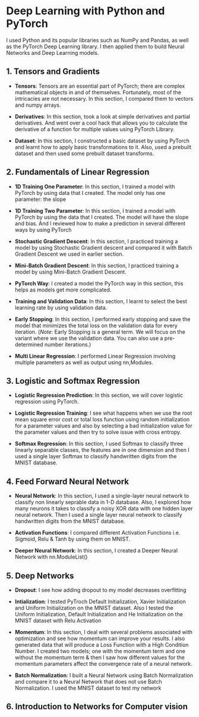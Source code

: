 # Deep Learning with Python and PyTorch
I used Python and its popular libraries such as NumPy and Pandas, as well as the PyTorch Deep Learning library. I then applied them to build Neural Networks and Deep Learning models.

## 1. Tensors and Gradients
- **Tensors**: Tensors are an essential part of PyTorch; there are complex mathematical objects in and of themselves. Fortunately, most of the intricacies are not necessary. In this section, I compared them to vectors and numpy arrays.

- **Derivatives**: In this section, took a look at simple derivatives and partial derivatives. And went over a cool hack that allows you to calculate the derivative of a function for multiple values using PyTorch Library.

- **Dataset**: In this section, I constructed a basic dataset by using PyTorch and learnt how to apply basic transformations to it. Also, used a prebuilt dataset and then used some prebuilt dataset transforms.

## 2. Fundamentals of Linear Regression
- **1D Training One Parameter**: In this section, I trained a model with PyTorch by using data that I created. The model only has one parameter: the slope

- **1D Training Two Parameter**: In this section, I trained a model with PyTorch by using the data that I created. The model will have the slope and bias. And l reviewed how to make a prediction in several different ways by using PyTorch

- **Stochastic Gradient Descent**: In this section, I practiced training a model by using Stochastic Gradient descent and compared it with Batch Gradient Descent we used in earlier section.

- **Mini-Batch Gradient Descent**: In this section, l practiced training a model by using Mini-Batch Gradient Descent.

- **PyTorch Way**: I created a model the PyTorch way in this section, this helps as models get more complicated.

- **Training and Validation Data**: In this section, I learnt to select the best learning rate by using validation data.

- **Early Stopping**: In this section, I performed early stopping and save the model that minimizes the total loss on the validation data for every iteration. (*Note*: Early Stopping is a general term. We will focus on the variant where we use the validation data. You can also use a pre-determined number iterations.)

- **Multi Linear Regression**: I performed Linear Regression involving multiple parameters as well as output using nn,Modules.

## 3. Logistic and Softmax Regression
- **Logistic Regression Prediction**: In this section, we will cover logistic regression using PyTorch.

- **Logistic Regression Training**: I see what happens when we use the root mean square error cost or total loss function using random initialization for a parameter values and also by selecting a bad initialization value for the parameter values and then try to solve issue with cross entropy.

- **Softmax Regression**: In this section, I used Softmax to classify three linearly separable classes, the features are in one dimension and then I used a single layer Softmax to classify handwritten digits from the MNIST database.

## 4. Feed Forward Neural Network
- **Neural Network**: In this section, I used a single-layer neural network to classify non linearly seprable data in 1-D database. Also, I explored how many neurons it takes to classify a noisy XOR data with one hidden layer neural network. Then I used a single layer neural network to classify handwritten digits from the MNIST database.

- **Activation Functions**: I compared different Activation Functions i.e. Sigmoid, Relu & Tanh by using them on MNIST.

- **Deeper Neural Network**: In this section, I created a Deeper Neural Network with nn.ModuleList()

## 5. Deep Networks
- **Dropout**: I see how adding dropout to my model decreases overfitting

- **Intialization**: I tested PyTroch Default Initialization, Xavier Initialization and Uniform Initialization on the MNIST dataset. Also I tested the Uniform Initialization, Default Initialization and He Initialization on the MNIST dataset with Relu Activation

- **Momentum**: In this section, I deal with several problems associated with optimization and see how momentum can improve your results. I also generated data that will produce a Loss Function with a High Condition Number. I created two models; one with the momentum term and one without the momentum term & then I saw how different values for the momentum parameters affect the convergence rate of a neural network.

- **Batch Normalization**: I built a Neural Network using Batch Normalization and compare it to a Neural Network that does not use Batch Normalization. I used the MNIST dataset to test my network

## 6. Introduction to Networks for Computer vision 

